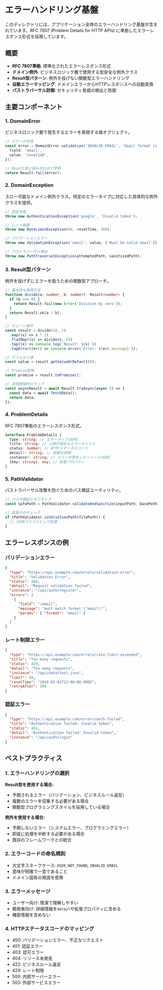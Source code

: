# エラーハンドリング基盤

このディレクトリには、アプリケーション全体のエラーハンドリング基盤が含まれています。RFC 7807 (Problem Details for HTTP APIs) に準拠したエラーレスポンス形式を採用しています。

## 概要

- **RFC 7807準拠**: 標準化されたエラーレスポンス形式
- **ドメイン例外**: ビジネスロジック層で使用する型安全な例外クラス
- **Result型パターン**: 例外を投げない関数型エラーハンドリング
- **自動エラーマッピング**: ドメインエラーからHTTPレスポンスへの自動変換
- **パストラバーサル防御**: セキュリティ脅威の検出と防御

## 主要コンポーネント

### 1. DomainError

ビジネスロジック層で発生するエラーを表現する値オブジェクト。

```typescript
// エラーの作成
const error = DomainError.validation('INVALID_EMAIL', 'Email format is invalid', {
  field: 'email',
  value: 'invalid@',
});

// Result型と組み合わせて使用
return Result.fail(error);
```

### 2. DomainException

スロー可能なドメイン例外クラス。特定のエラータイプに対応した具体的な例外クラスを提供。

```typescript
// 認証失敗
throw new AuthenticationException('google', 'Invalid token');

// レート制限
throw new RateLimitException(60, resetTime, 300);

// バリデーションエラー
throw new ValidationException('email', value, ['Must be valid email']);

// パストラバーサル検出
throw new PathTraversalException(attemptedPath, sanitizedPath);
```

### 3. Result型パターン

例外を投げずにエラーを扱うための関数型アプローチ。

```typescript
// 基本的な使用方法
function divide(a: number, b: number): Result<number> {
  if (b === 0) {
    return Result.fail(new Error('Division by zero'));
  }
  return Result.ok(a / b);
}

// チェーン操作
const result = divide(10, 2)
  .map((x) => x * 2)
  .flatMap((x) => divide(x, 5))
  .tap((x) => console.log(`Result: ${x}`))
  .tapError((err) => console.error(`Error: ${err.message}`));

// デフォルト値
const value = result.getValueOrDefault(0);

// Promise変換
const promise = result.toPromise();

// 非同期操作のラップ
const asyncResult = await Result.tryAsync(async () => {
  const data = await fetchData();
  return data;
});
```

### 4. ProblemDetails

RFC 7807準拠のエラーレスポンス形式。

```typescript
interface ProblemDetails {
  type: string; // エラータイプのURI
  title: string; // 人間が読めるエラータイトル
  status: number; // HTTPステータスコード
  detail?: string; // 詳細な説明
  instance?: string; // エラーが発生したリソースのURI
  [key: string]: any; // 拡張プロパティ
}
```

### 5. PathValidator

パストラバーサル攻撃を防ぐためのパス検証ユーティリティ。

```typescript
// パスの検証とサニタイズ
const safePath = PathValidator.validateAndSanitize(inputPath, basePath);

// 拡張子のチェック
if (PathValidator.isValidJsonPath(filePath)) {
  // JSONファイルとして処理
}
```

## エラーレスポンスの例

### バリデーションエラー

```json
{
  "type": "https://api.example.com/errors/validation-error",
  "title": "Validation Error",
  "status": 400,
  "detail": "Request validation failed",
  "instance": "/api/auth/register",
  "errors": [
    {
      "field": "/email",
      "message": "must match format \"email\"",
      "params": { "format": "email" }
    }
  ]
}
```

### レート制限エラー

```json
{
  "type": "https://api.example.com/errors/rate-limit-exceeded",
  "title": "Too many requests",
  "status": 429,
  "detail": "Too many requests",
  "instance": "/api/data/test.json",
  "limit": 60,
  "resetTime": "2024-01-01T12:00:00.000Z",
  "retryAfter": 300
}
```

### 認証エラー

```json
{
  "type": "https://api.example.com/errors/auth-failed",
  "title": "Authentication failed: Invalid token",
  "status": 401,
  "detail": "Authentication failed: Invalid token",
  "instance": "/api/auth/login"
}
```

## ベストプラクティス

### 1. エラーハンドリングの選択

**Result型を使用する場合:**

- 予期されるエラー（バリデーション、ビジネスルール違反）
- 複数のエラーを収集する必要がある場合
- 関数型プログラミングスタイルを採用している場合

**例外を使用する場合:**

- 予期しないエラー（システムエラー、プログラミングエラー）
- 即座に処理を中断する必要がある場合
- 既存のフレームワークとの統合

### 2. エラーコードの命名規則

- 大文字スネークケース: `USER_NOT_FOUND`, `INVALID_EMAIL`
- 意味が明確で一意であること
- ドメイン固有の用語を使用

### 3. エラーメッセージ

- ユーザー向け: 簡潔で理解しやすい
- 開発者向け: 詳細情報を`detail`や拡張プロパティに含める
- 機密情報を含めない

### 4. HTTPステータスコードのマッピング

- 400: バリデーションエラー、不正なリクエスト
- 401: 認証エラー
- 403: 認可エラー
- 404: リソース未発見
- 422: ビジネスルール違反
- 429: レート制限
- 500: 内部サーバーエラー
- 503: 外部サービスエラー
